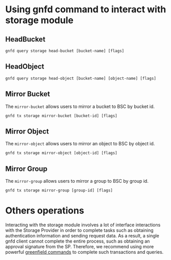 # Using gnfd command to interact with storage module

## HeadBucket

```shell
gnfd query storage head-bucket [bucket-name] [flags]
```

## HeadObject

```shell
gnfd query storage head-object [bucket-name] [object-name] [flags]
```

## Mirror Bucket

The `mirror-bucket` allows users to mirror a bucket to BSC by bucket id.

```shell
gnfd tx storage mirror-bucket [bucket-id] [flags]
```

## Mirror Object

The `mirror-object` allows users to mirror an object to BSC by object id.

```shell
gnfd tx storage mirror-object [object-id] [flags]
```

## Mirror Group

The `mirror-group` allows users to mirror a group to BSC by group id.

```shell
gnfd tx storage mirror-group [group-id] [flags]
```


# Others operations
Interacting with the storage module involves a lot of interface interactions with the Storage Provider in order to 
complete tasks such as obtaining authentication information and sending request data. As a result, a single gnfd client
cannot complete the entire process, such as obtaining an approval signature from the SP. Therefore, we 
recommend using more powerful [greenfield commands](https://github.com/bnb-chain/greenfield-cmd) to complete such transactions and queries.